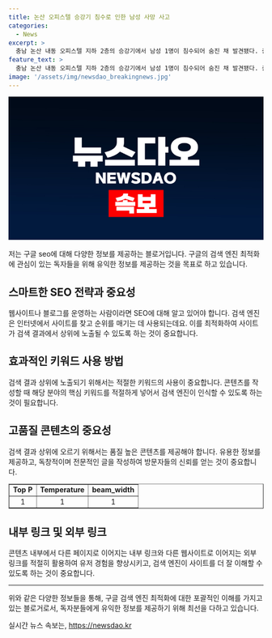 ```yaml
---
title: 논산 오피스텔 승강기 침수로 인한 남성 사망 사고
categories:
  - News
excerpt: >
  충남 논산 내동 오피스텔 지하 2층의 승강기에서 남성 1명이 침수되어 숨진 채 발견됐다. 충남소방본부는 오전 2시52분께 승강기에서 갇혀 신고를 받고 구조에 나섰으나 남성의 시신을 발견했다고 전했다. 경찰은 사고 경위를 조사 중이다. 여기서 계속 읽기 -->
feature_text: >
  충남 논산 내동 오피스텔 지하 2층의 승강기에서 남성 1명이 침수되어 숨진 채 발견됐다. 충남소방본부는 오전 2시52분께 승강기에서 갇혀 신고를 받고 구조에 나섰으나 남성의 시신을 발견했다고 전했다. 경찰은 사고 경위를 조사 중이다. 여기서 계속 읽기 -->
image: '/assets/img/newsdao_breakingnews.jpg'
---
```


<p><img src="/assets/img/newsdao_breakingnews.jpg" alt="pcversion 속보" /></p>

<p>저는 구글 seo에 대해 다양한 정보를 제공하는 블로거입니다. 구글의 검색 엔진 최적화에 관심이 있는 독자들을 위해 유익한 정보를 제공하는 것을 목표로 하고 있습니다. </p>

<h2 data-ke-size="size26">스마트한 SEO 전략과 중요성</h2>

<p data-ke-size="size16">웹사이트나 블로그를 운영하는 사람이라면 SEO에 대해 알고 있어야 합니다. 검색 엔진은 인터넷에서 사이트를 찾고 순위를 매기는 데 사용되는데요. 이를 최적화하여 사이트가 검색 결과에서 상위에 노출될 수 있도록 하는 것이 중요합니다.</p>

<h2 data-ke-size="size26">효과적인 키워드 사용 방법</h2>

<p data-ke-size="size16">검색 결과 상위에 노출되기 위해서는 적절한 키워드의 사용이 중요합니다. 콘텐츠를 작성할 때 해당 분야의 핵심 키워드를 적절하게 넣어서 검색 엔진이 인식할 수 있도록 하는 것이 필요합니다.</p>

<h2 data-ke-size="size26">고품질 콘텐츠의 중요성</h2>

<p data-ke-size="size16">검색 결과 상위에 오르기 위해서는 품질 높은 콘텐츠를 제공해야 합니다. 유용한 정보를 제공하고, 독창적이며 전문적인 글을 작성하여 방문자들의 신뢰를 얻는 것이 중요합니다.</p>

<table style="width: 100%;" border="1">
<tbody>
<tr>
<td style="text-align: center; height: 17px;"><b>Top P</b></td>
<td style="text-align: center; height: 17px;"><b>Temperature</b></td>
<td style="text-align: center; height: 17px;"><b>beam_width</b></td>
</tr>
<tr>
<td style="text-align: center; height: 17px;">1</td>
<td style="text-align: center; height: 17px;">1</td>
<td style="text-align: center; height: 17px;">1</td>
</tr>
</tbody>
</table>

<h2 data-ke-size="size26">내부 링크 및 외부 링크</h2>

<p data-ke-size="size16">콘텐츠 내부에서 다른 페이지로 이어지는 내부 링크와 다른 웹사이트로 이어지는 외부 링크를 적절히 활용하여 유저 경험을 향상시키고, 검색 엔진이 사이트를 더 잘 이해할 수 있도록 하는 것이 중요합니다.</p>

<hr>

<p data-ke-size="size16">위와 같은 다양한 정보들을 통해, 구글 검색 엔진 최적화에 대한 포괄적인 이해를 가지고 있는 블로거로서, 독자분들에게 유익한 정보를 제공하기 위해 최선을 다하고 있습니다.</p>
실시간 뉴스 속보는, <a href="https://newsdao.kr" rel="dofollow">https://newsdao.kr</a>


